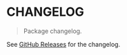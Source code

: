 # CHANGELOG

> Package changelog.

See [GitHub Releases](https://github.com/stdlib-js/constants-float64-nan/releases) for the changelog.